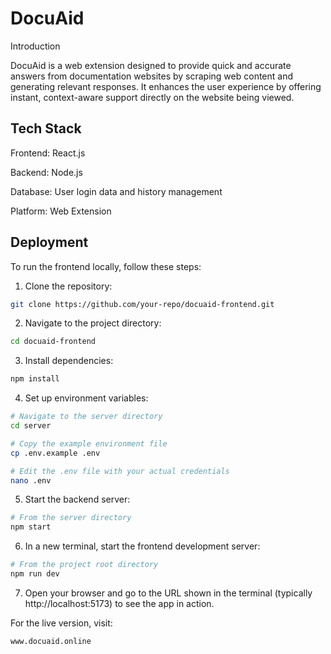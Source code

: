 # DocuAid

Introduction

DocuAid is a web extension designed to provide quick and accurate answers from documentation websites by scraping web content and generating relevant responses. It enhances the user experience by offering instant, context-aware support directly on the website being viewed.


## Tech Stack

Frontend: React.js

Backend: Node.js

Database: User login data and history management

Platform: Web Extension


## Deployment

To run the frontend locally, follow these steps:

1. Clone the repository:

```bash
git clone https://github.com/your-repo/docuaid-frontend.git
```
2. Navigate to the project directory:

```bash
cd docuaid-frontend
```
3. Install dependencies:

```bash
npm install
```

4. Set up environment variables:

```bash
# Navigate to the server directory
cd server

# Copy the example environment file
cp .env.example .env

# Edit the .env file with your actual credentials
nano .env
```

5. Start the backend server:

```bash
# From the server directory
npm start
```

6. In a new terminal, start the frontend development server:

```bash
# From the project root directory
npm run dev
```

7. Open your browser and go to the URL shown in the terminal (typically http://localhost:5173) to see the app in action.

For the live version, visit:

```bash
www.docuaid.online
```



